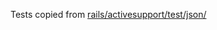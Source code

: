 Tests copied from [rails/activesupport/test/json/](https://github.com/rails/rails/tree/v4.1.16/activesupport/test/json)

